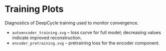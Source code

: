 # Training Plots

Diagnostics of DeepCycle training used to monitor convergence.

- `autoencoder_training.svg` – loss curve for full model; decreasing values indicate improved reconstruction.
- `encoder_pretraining.svg` – pretraining loss for the encoder component.
